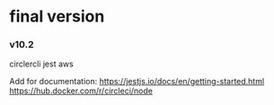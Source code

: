 # final version

### v10.2

circlercli
jest
aws

Add for documentation:
https://jestjs.io/docs/en/getting-started.html
https://hub.docker.com/r/circleci/node
